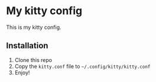 # My kitty config

This is my kitty config.

## Installation

1. Clone this repo
2. Copy the `kitty.conf` file to `~/.config/kitty/kitty.conf`
3. Enjoy!
